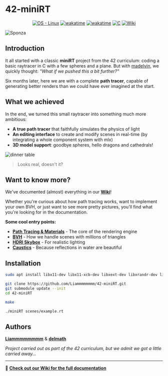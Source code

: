 # 42-miniRT

<p align='center'>
   	<a href="https://www.linux.org/">
      	<img src="https://img.shields.io/badge/OS-Linux-blue?logo=linux&logoColor=white"
            alt="OS - Linux"></a>
   	<a href="https://wakatime.com/badge/user/7d36b55a-b5ff-46c4-b7fd-57604568d382/project/2be7688e-8980-4f81-b3b5-0d735d78b506">
		<img src="https://wakatime.com/badge/user/7d36b55a-b5ff-46c4-b7fd-57604568d382/project/2be7688e-8980-4f81-b3b5-0d735d78b506.svg"
			alt="wakatime"></a>
	<a href="https://wakatime.com/badge/user/2cf422fc-7a8c-481e-9a55-c4b5a1e914c2/project/e05ba099-dace-459e-9e7f-91951edb42a6">
      	<img src="https://wakatime.com/badge/user/2cf422fc-7a8c-481e-9a55-c4b5a1e914c2/project/e05ba099-dace-459e-9e7f-91951edb42a6.svg"
            alt="wakatime"></a>
	<a href="https://img.shields.io/badge/C-00599C?style=for-the-badge&logo=c&logoColor=white">
		<img src="https://img.shields.io/badge/C-00599C?logo=c&logoColor=white"
			alt="C"></a>
	<a href="https://github.com/Liammmmmmmm/42-miniRT/wiki">
		<img src="https://img.shields.io/badge/Wiki-Documentation-green?logo=github&logoColor=white"
			alt="Wiki"></a>
</p>

![Sponza](https://imgur.com/QvYqsTx.png)

## Introduction

It all started with a classic **miniRT** project from the 42 curriculum: coding a basic raytracer in C with a few spheres and a plane. But with [madelvin](https://github.com/delmath), we quickly thought: *"What if we pushed this a bit further?"*

Six months later, here we are with a complete **path tracer**, capable of generating better renders than we could have ever imagined at the start.

## What we achieved

In the end, we turned this small raytracer into something much more ambitious:

- **A true path tracer** that faithfully simulates the physics of light
- **An editing interface** to create and modify scenes in real-time (by integrating a whole component system with mlx)
- **3D model support**: goodbye spheres, hello dragons and cathedrals!

![dinner table](https://imgur.com/b63ZIF1.png)
> Looks real, doesn't it?

## Want to know more?

We've documented (almost) everything in our **[Wiki](https://github.com/Liammmmmmmm/42-miniRT/wiki)**! 

Whether you're curious about how path tracing works, want to implement your own BVH, or just want to see more pretty pictures, you'll find what you're looking for in the documentation.

**Some cool entry points:**
- **[Path Tracing & Materials](https://github.com/Liammmmmmmm/42-miniRT/wiki/Ray-tracing-&-Material)** - The core of the rendering engine
- **[BVH](https://github.com/Liammmmmmmm/42-miniRT/wiki/BVH)** - How we handle scenes with millions of triangles
- **[HDRI Skybox](https://github.com/Liammmmmmmm/42-miniRT/wiki/Skybox)** - For realistic lighting
- **[Caustics](https://github.com/Liammmmmmmm/42-miniRT/wiki/Caustics)** - Because reflections in water are beautiful

## Installation

```bash
sudo apt install libx11-dev libx11-xcb-dev libxext-dev libxrandr-dev libxfixes-dev libxrender-dev libxinerama-dev libbsd-dev libglew-dev libglfw3-dev

git clone https://github.com/Liammmmmmmm/42-miniRT.git
git submodule update --init
cd 42-miniRT

make

./miniRT scenes/example.rt
```

## Authors

**[Liammmmmmmm](https://github.com/Liammmmmmmm)** & **[delmath](https://github.com/delmath)**

*Project carried out as part of the 42 curriculum, but we admit we got a little carried away...*

---

📖 **[Check out our Wiki for the full documentation](https://github.com/Liammmmmmmm/42-miniRT/wiki)**
